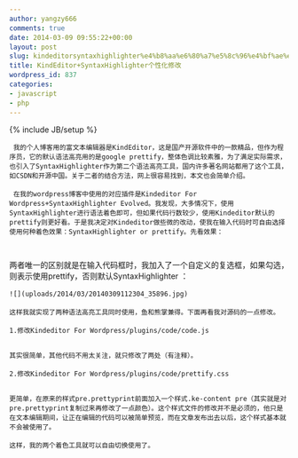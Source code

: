 ```yaml
---
author: yangzy666
comments: true
date: 2014-03-09 09:55:22+00:00
layout: post
slug: kindeditorsyntaxhighlighter%e4%b8%aa%e6%80%a7%e5%8c%96%e4%bf%ae%e6%94%b9
title: KindEditor+SyntaxHighlighter个性化修改
wordpress_id: 837
categories:
- javascript
- php
---
```

{% include JB/setup %}

	 我的个人博客用的富文本编辑器是KindEditor，这是国产开源软件中的一款精品，但作为程序员，它的默认语法高亮用的是google prettify，整体色调比较素雅，为了满足实际需求，也引入了SyntaxHighlighter作为第二个语法高亮工具，国内许多著名网站都用了这个工具，如CSDN和开源中国。关于二者的结合方法，网上很容易找到，本文也会简单介绍。

	 在我的wordpress博客中使用的对应插件是Kindeditor For Wordpress+SyntaxHighlighter Evolved。我发现，大多情况下，使用SyntaxHighlighter进行语法着色即可，但如果代码行数较少，使用Kindeditor默认的prettify则更好看。于是我决定对Kindeditor做些微的改动，使我在输入代码时可自由选择使用何种着色效果：SyntaxHighlighter or prettify。先看效果：

	

```public static void main(String[] args){    System.out.println("hello,this is colored by SyntaxHighlighter!");}
```
```public static void main(String[] args){    System.out.println("hello,this is colored by prettify!");}
```
两者唯一的区别就是在输入代码框时，我加入了一个自定义的复选框，如果勾选，则表示使用prettify，否则默认SyntaxHighlighter ：

	![](uploads/2014/03/20140309112304_35896.jpg)

	这样我就实现了两种语法高亮工具同时使用，鱼和熊掌兼得。下面再看我对源码的一点修改。

	1.修改Kindeditor For Wordpress/plugins/code/code.js

```KindEditor.plugin('code', function(K) {	var self = this, name = 'code';	self.clickToolbar(name, function() {		var lang = self.lang(name + '.'),			html = ['<div style="padding:10px 20px;">',				'<div class="ke-dialog-row">',				'<select class="ke-code-type">',				'<option value="js">JavaScript</option>',				'<option value="html">HTML</option>',				'<option value="css">CSS</option>',				'<option value="php">PHP</option>',				'<option value="pl">Perl</option>',				'<option value="py">Python</option>',				'<option value="rb">Ruby</option>',				'<option value="java">Java</option>',				'<option value="vb">ASP/VB</option>',				'<option value="cpp">C/C++</option>',				'<option value="cs">C#</option>',				'<option value="xml">XML</option>',				'<option value="bsh">Shell</option>',				'<option value="">Other</option>',				'</select>',				'<label>&nbsp;&nbsp;<input type="checkbox" id="isPretty">使用prettify</label>',//1.加入自定义的选择按钮				'</div>',				'<textarea class="ke-textarea" style="width:408px;height:260px;"></textarea>',				'</div>'].join(''),			dialog = self.createDialog({				name : name,				width : 450,				title : self.lang(name),				body : html,				yesBtn : {					name : self.lang('yes'),					click : function(e) {						var type = K('.ke-code-type', dialog.div).val(),							code = textarea.val(), //2.根据是否选择prettify生成相应的样式							cls = type === '' ? '' : (isPretty.checked ? (' lang-' + type) : type),							html = '<pre class="' + (isPretty.checked ? 'prettyprint':'brush:') + cls + '">\n' + K.escape(code) + '</pre> ';						if (K.trim(code) === '') {							alert(lang.pleaseInput);							textarea[0].focus();							return;						}						self.insertHtml(html).hideDialog().focus();					}				}			}),			textarea = K('textarea', dialog.div);		textarea[0].focus();	});});
```


	  


	其实很简单，其他代码不用太关注，就只修改了两处（有注释）。 

	2.修改Kindeditor For Wordpress/plugins/code/prettify.css

```.ke-content pre { border: 1px solid #ddd; border-left: 5px solid #6CE26C; background: #f6f6f6; margin-left: 2em; padding: 0.5em; font-size: 110%; display: block; font-family: "Consolas", "Monaco", "Bitstream Vera Sans Mono", "Courier New", Courier, monospace; margin: 1em 0px; white-space: pre;}pre.prettyprint { border: 0; border-left: 3px solid rgb(204, 204, 204); margin-left: 2em; padding: 0.5em; font-size: 110%; display: block; font-family: "Consolas", "Monaco", "Bitstream Vera Sans Mono", "Courier New", Courier, monospace; margin: 1em 0px; white-space: pre;} 
```


	  


	更简单，在原来的样式pre.prettyprint前面加入一个样式.ke-content pre（其实就是对pre.prettyprint复制过来再修改了一点颜色）。这个样式文件的修改并不是必须的，他只是在文本编辑期间，让正在编辑的代码可以被简单预览，而在文章发布出去以后，这个样式基本就不会被使用了。

	这样，我的两个着色工具就可以自由切换使用了。

	  


	  

